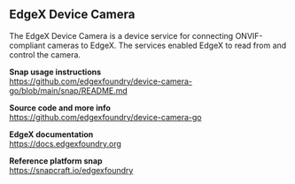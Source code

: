 EdgeX Device Camera
---
The EdgeX Device Camera is a device service for connecting ONVIF-compliant cameras to EdgeX.
The services enabled EdgeX to read from and control the camera.

**Snap usage instructions**  
https://github.com/edgexfoundry/device-camera-go/blob/main/snap/README.md

**Source code and more info**  
https://github.com/edgexfoundry/device-camera-go

**EdgeX documentation**  
https://docs.edgexfoundry.org

**Reference platform snap**  
https://snapcraft.io/edgexfoundry